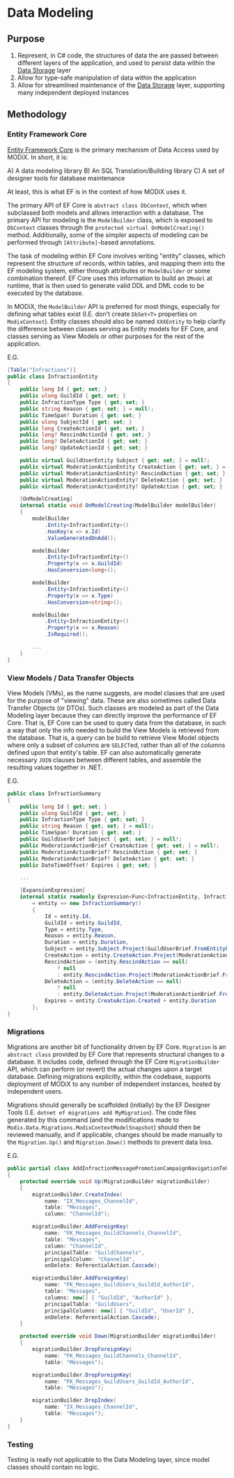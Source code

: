 # Data Modeling

## Purpose

1. Represent, in C# code, the structures of data the are passed between different layers of the application, and used to persist data within the [Data Storage](Data-Storage) layer
2. Allow for type-safe manipulation of data within the application
3. Allow for streamlined maintenance of the [Data Storage](Data-Storage) layer, supporting many independent deployed instances

## Methodology

### Entity Framework Core

[Entity Framework Core](https://docs.microsoft.com/en-us/ef/core/) is the primary mechanism of Data Access used by MODiX. In short, it is:

A) A data modeling library
B) An SQL Translation/Building library
C) A set of designer tools for database maintenance

At least, this is what EF is in the context of how MODiX uses it.

The primary API of EF Core is `abstract class DbContext`, which when subclassed both models and allows interaction with a database. The primary API for modeling is the `ModelBuilder` class, which is exposed to `DbContext` classes through the `protected virtual OnModelCreating()` method. Additionally, some of the simpler aspects of modeling can be performed through `[Attribute]`-based annotations.

The task of modeling within EF Core involves writing "entity" classes, which represent the structure of records, within tables, and mapping them into the EF modeling system, either through attributes or `ModelBuilder` or some combination thereof. EF Core uses this information to build an `IModel` at runtime, that is then used to generate valid DDL and DML code to be executed by the database.

In MODiX, the `ModelBuilder` API is preferred for most things, especially for defining what tables exist (I.E. don't create `DbSet<T>` properties on `ModixContext`). Entity classes should also be named `XXXEntity` to help clarify the difference between classes serving as Entity models for EF Core, and classes serving as View Models or other purposes for the rest of the application.

E.G.
```cs
[Table("Infractions")]
public class InfractionEntity
{
    public long Id { get; set; }
    public ulong GuildId { get; set; }
    public InfractionType Type { get; set; }
    public string Reason { get; set; } = null!;
    public TimeSpan? Duration { get; set; }
    public ulong SubjectId { get; set; }
    public long CreateActionId { get; set; }
    public long? RescindActionId { get; set; }
    public long? DeleteActionId { get; set; }
    public long? UpdateActionId { get; set; }

    public virtual GuildUserEntity Subject { get; set; } = null!;
    public virtual ModerationActionEntity CreateAction { get; set; } = null!;
    public virtual ModerationActionEntity? RescindAction { get; set; }
    public virtual ModerationActionEntity? DeleteAction { get; set; }
    public virtual ModerationActionEntity? UpdateAction { get; set; }

    [OnModelCreating]
    internal static void OnModelCreating(ModelBuilder modelBuilder)
    {
        modelBuilder
            .Entity<InfractionEntity>()
            .HasKey(x => x.Id)
            .ValueGeneratedOnAdd();

        modelBuilder
            .Entity<InfractionEntity>()
            .Property(x => x.GuildId)
            .HasConversion<long>();

        modelBuilder
            .Entity<InfractionEntity>()
            .Property(x => x.Type)
            .HasConversion<string>();

        modelBuilder
            .Entity<InfractionEntity>()
            .Property(x => x.Reason)
            .IsRequired();

        ...
    }
}
```

### View Models / Data Transfer Objects

View Models (VMs), as the name suggests, are model classes that are used for the purpose of "viewing" data. These are also sometimes called Data Transfer Objects (or DTOs). Such classes are modeled as part of the Data Modeling layer because they can directly improve the performance of EF Core. That is, EF Core can be used to query data from the database, in such a way that only the info needed to build the View Models is retrieved from the database. That is, a query can be build to retrieve View Model objects where only a subset of columns are `SELECT`ed, rather than all of the columns defined upon that entity's table. EF can also automatically generate necessary `JOIN` clauses between different tables, and assemble the resulting values together in .NET.

E.G.
```cs
public class InfractionSummary
{
    public long Id { get; set; }
    public ulong GuildId { get; set; }
    public InfractionType Type { get; set; }
    public string Reason { get; set; } = null!;
    public TimeSpan? Duration { get; set; }
    public GuildUserBrief Subject { get; set; } = null!;
    public ModerationActionBrief CreateAction { get; set; } = null!;
    public ModerationActionBrief? RescindAction { get; set; }
    public ModerationActionBrief? DeleteAction { get; set; }
    public DateTimeOffset? Expires { get; set; }

    ...

    [ExpansionExpression]
    internal static readonly Expression<Func<InfractionEntity, InfractionSummary>> FromEntityProjection
        = entity => new InfractionSummary()
        {
            Id = entity.Id,
            GuildId = entity.GuildId,
            Type = entity.Type,
            Reason = entity.Reason,
            Duration = entity.Duration,
            Subject = entity.Subject.Project(GuildUserBrief.FromEntityProjection),
            CreateAction = entity.CreateAction.Project(ModerationActionBrief.FromEntityProjection),
            RescindAction = (entity.RescindAction == null)
                ? null
                : entity.RescindAction.Project(ModerationActionBrief.FromEntityProjection),
            DeleteAction = (entity.DeleteAction == null)
                ? null
                : entity.DeleteAction.Project(ModerationActionBrief.FromEntityProjection),
            Expires = entity.CreateAction.Created + entity.Duration
        };
}
```

### Migrations

Migrations are another bit of functionality driven by EF Core. `Migration` is an `abstract class` provided by EF Core that represents structural changes to a database. It includes code, defined through the EF Core `MigrationBuilder` API, which can perform (or revert) the actual changes upon a target database. Defining migrations explicitly, within the codebase, supports deployment of MODiX to any number of independent instances, hosted by independent users.

Migrations should generally be scaffolded (initially) by the EF Designer Tools (I.E. `dotnet ef migrations add MyMigration`). The code files generated by this command (and the modifications made to `Modix.Data.Migrations.ModixContextModelSnapshot`) should then be reviewed manually, and if applicable, changes should be made manually to the `Migration.Up()` and `Migration.Down()` methods to prevent data loss.

E.G.
```cs
public partial class AddInfractionMessagePromotionCampaignNavigationToGuildUser : Migration
{
    protected override void Up(MigrationBuilder migrationBuilder)
    {
        migrationBuilder.CreateIndex(
            name: "IX_Messages_ChannelId",
            table: "Messages",
            column: "ChannelId");

        migrationBuilder.AddForeignKey(
            name: "FK_Messages_GuildChannels_ChannelId",
            table: "Messages",
            column: "ChannelId",
            principalTable: "GuildChannels",
            principalColumn: "ChannelId",
            onDelete: ReferentialAction.Cascade);

        migrationBuilder.AddForeignKey(
            name: "FK_Messages_GuildUsers_GuildId_AuthorId",
            table: "Messages",
            columns: new[] { "GuildId", "AuthorId" },
            principalTable: "GuildUsers",
            principalColumns: new[] { "GuildId", "UserId" },
            onDelete: ReferentialAction.Cascade);
    }

    protected override void Down(MigrationBuilder migrationBuilder)
    {
        migrationBuilder.DropForeignKey(
            name: "FK_Messages_GuildChannels_ChannelId",
            table: "Messages");

        migrationBuilder.DropForeignKey(
            name: "FK_Messages_GuildUsers_GuildId_AuthorId",
            table: "Messages");

        migrationBuilder.DropIndex(
            name: "IX_Messages_ChannelId",
            table: "Messages");
    }
}
```

### Testing

Testing is really not applicable to the Data Modeling layer, since model classes should contain no logic.

